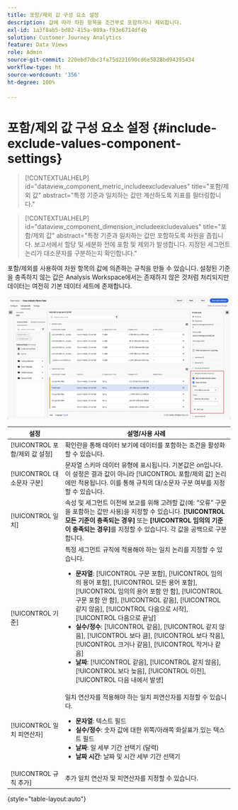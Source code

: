 ```yaml
---
title: 포함/제외 값 구성 요소 설정
description: 값에 따라 차원 항목을 조건부로 포함하거나 제외합니다.
exl-id: 1a3f8ab5-bd82-415a-989a-f93e6714df4b
solution: Customer Journey Analytics
feature: Data Views
role: Admin
source-git-commit: 220ebd7dbc3fa75d221690cd6e5828bd94395434
workflow-type: ht
source-wordcount: '356'
ht-degree: 100%

---
```


# 포함/제외 값 구성 요소 설정 {#include-exclude-values-component-settings}

<!-- markdownlint-disable MD034 -->

>[!CONTEXTUALHELP]
>id="dataview_component_metric_includeexcludevalues"
>title="포함/제외 값"
>abstract="특정 기준과 일치하는 값만 계산하도록 지표를 필터링합니다."

<!-- markdownlint-enable MD034 -->

<!-- markdownlint-disable MD034 -->

>[!CONTEXTUALHELP]
>id="dataview_component_dimension_includeexcludevalues"
>title="포함/제외 값"
>abstract="특정 기준과 일치하는 값만 포함하도록 차원을 좁힙니다. 보고서에서 할당 및 세분화 전에 포함 및 제외가 발생합니다. 지정된 세그먼트 논리가 대소문자를 구분하는지 확인합니다."

<!-- markdownlint-enable MD034 -->

포함/제외를 사용하여 차원 항목의 값에 의존하는 규칙을 만들 수 있습니다. 설정된 기준을 충족하지 않는 값은 Analysis Workspace에서는 존재하지 않은 것처럼 처리되지만 데이터는 여전히 기본 데이터 세트에 존재합니다.

![포함 제외 값을 강조 표시한 데이터 보기 창](../assets/include-exclude.png)

| 설정 | 설명/사용 사례 |
| --- | --- |
| [!UICONTROL 포함/제외 값 설정] | 확인란을 통해 데이터 보기에 데이터를 포함하는 조건을 활성화할 수 있습니다. |
| [!UICONTROL 대소문자 구분] | 문자열 스키마 데이터 유형에 표시됩니다. 기본값은 on입니다. 이 설정은 결과 값이 아니라 [!UICONTROL 포함/제외 값] 논리에만 적용됩니다. 이를 통해 규칙의 대/소문자 구분 여부를 지정할 수 있습니다. |
| [!UICONTROL 일치] | 속성 및 세그먼트 이전에 보고를 위해 고려할 값(예: “오류” 구문을 포함하는 값만 사용)을 지정할 수 있습니다. **[!UICONTROL 모든 기준이 충족되는 경우]** 또는 **[!UICONTROL 임의의 기준이 충족되는 경우]**&#x200B;를 지정할 수 있습니다. 각 값을 공백으로 구분합니다. |
| [!UICONTROL 기준] | 특정 세그먼트 규칙에 적용해야 하는 일치 논리를 지정할 수 있습니다.<ul><li>**문자열**: [!UICONTROL 구문 포함], [!UICONTROL 임의의 용어 포함], [!UICONTROL 모든 용어 포함], [!UICONTROL 임의의 용어 포함 안 함], [!UICONTROL 구문 포함 안 함], [!UICONTROL 같음], [!UICONTROL 같지 않음], [!UICONTROL 다음으로 시작], [!UICONTROL 다음으로 끝남]</li><li>**실수/정수**: [!UICONTROL 같음], [!UICONTROL 같지 않음], [!UICONTROL 보다 큼], [!UICONTROL 보다 작음], [!UICONTROL 크거나 같음], [!UICONTROL 작거나 같음]</li><li>**날짜**: [!UICONTROL 같음], [!UICONTROL 같지 않음], [!UICONTROL 보다 늦음], [!UICONTROL 이전], [!UICONTROL 다음 내에서 발생]</li></ul> |
| [!UICONTROL 일치 피연산자] | 일치 연산자를 적용해야 하는 일치 피연산자를 지정할 수 있습니다.<ul><li>**문자열**: 텍스트 필드</li><li>**실수/정수**: 숫자 값에 대한 위쪽/아래쪽 화살표가 있는 텍스트 필드</li><li>**날짜**: 일 세부 기간 선택기 (달력)</li><li>**날짜 시간**: 날짜 및 시간 세부 기간 선택기</li></ul> |
| [!UICONTROL 규칙 추가] | 추가 일치 연산자 및 피연산자를 지정할 수 있습니다. |

{style="table-layout:auto"}
